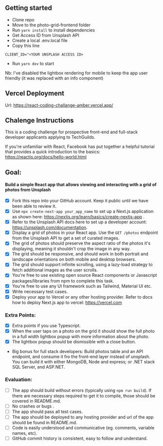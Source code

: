 ## Getting started

- Clone repo
- Move to the photo-grid-frontend folder
- Run `yarn install` to install dependencies
- Get Access ID from Unsplash API
- Create a local .env.local file
- Copy this line

```console
CLIENT_ID="<YOUR UNSPLASH ACCESS ID>
```

- Run `yarn dev` to start

Nb: I've disabled the lightbox rendering for mobile to keep the app user friendly (it was replaced with an info component)

## Vercel Deployment

Url: https://react-coding-challange-amber.vercel.app/

## Chalenge Instructions

This is a coding challenge for prospective front-end and full-stack developer applicants applying to TechGuilds.

If you're unfamiliar with React, Facebook has put together a helpful tutorial that provides a quick introduction to the basics: https://reactjs.org/docs/hello-world.html

## Goal:

#### Build a simple React app that allows viewing and interacting with a grid of photos from Unsplash

- [x] Fork this repo into your GitHub account. Keep it public until we have been able to review it.
- [x] Use `npx create-next-app your_app_name` to set up a Next.js application as shown here:
      https://nextjs.org/learn/basics/create-nextjs-app .
- [x] Refer to the Unsplash API docs here to set up a developer account: https://unsplash.com/documentation.
- [x] Display a grid of photos in your React app. Use the `GET /photos` endpoint from the Unsplash API to get a set of curated images.
- [x] The grid of photos should preserve the aspect ratio of the photos it's displaying, meaning it shouldn't crop the image in any way.
- [x] The grid should be responsive, and should work in both portrait and landscape orientations on both mobile and desktop browsers.
- [x] The grid should support infinite scrolling, using a lazy-load strategy to fetch additional images as the user scrolls.
- [x] You're free to use existing open source React components or Javascript packages/libraries from npm to complete this task.
- [x] You're free to use any UI framework such as Tailwind, Material UI etc.
- [x] Write necessary test cases.
- [x] Deploy your app to Vercel or any other hosting provider.
      Refer to docs how to deploy Next.js app to vercel: https://vercel.com

### Extra Points:

- [x] Extra points if you use Typescript.
- [x] When the user taps on a photo on the grid it should show the full photo in a full width lightbox popup with more information about the photo.
- [x] The lightbox popup should be dismissible with a close button.
- Big bonus for full stack developers: Build photos table and an API endpoint, and consume it fro the front-end layer instead of unsplash. You can build it with either MongoDB, Node and express; or .NET stack SQL Server, and ASP.NET.

### Evaluation:

- [ ] The app should build without errors (typically using `npm run build`). If there are necessary steps required to get it to compile, those should be covered in README.md.
- [ ] No crashes or bugs .
- [ ] The app should pass all test cases.
- [ ] The app should be deployed to any hosting provider and url of the app should be found in README.md.
- [ ] Code is easily understood and communicative (eg. comments, variable names, etc).
- [ ] GitHub commit history is consistent, easy to follow and understand.
